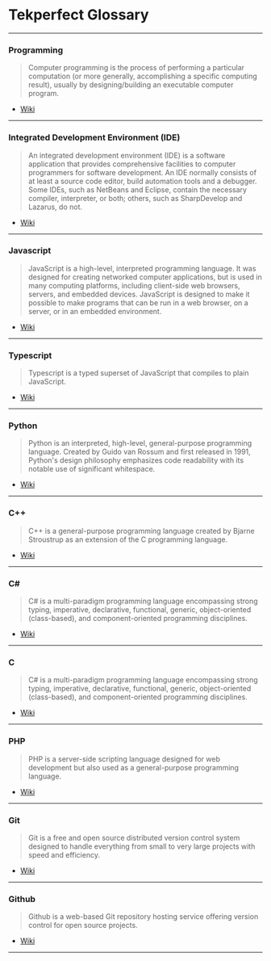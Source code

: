 # Tekperfect Glossary

---

### Programming

> Computer programming is the process of performing a particular computation (or more generally, accomplishing a specific computing result), usually by designing/building an executable computer program.

- [Wiki](https://en.wikipedia.org/wiki/Computer_programming)
---

### Integrated Development Environment (IDE)

> An integrated development environment (IDE) is a software application that provides comprehensive facilities to computer programmers for software development. An IDE normally consists of at least a source code editor, build automation tools and a debugger. Some IDEs, such as NetBeans and Eclipse, contain the necessary compiler, interpreter, or both; others, such as SharpDevelop and Lazarus, do not.

- [Wiki](https://en.wikipedia.org/wiki/Integrated_development_environment)

---

### Javascript

> JavaScript is a high-level, interpreted programming language. It was designed for creating networked computer applications, but is used in many computing platforms, including client-side web browsers, servers, and embedded devices. JavaScript is designed to make it possible to make programs that can be run in a web browser, on a server, or in an embedded environment.

- [Wiki](https://en.wikipedia.org/wiki/Computer_programming)

---

### Typescript

> Typescript is a typed superset of JavaScript that compiles to plain JavaScript.

- [Wiki](https://en.wikipedia.org/wiki/Computer_programming)

---

### Python

> Python is an interpreted, high-level, general-purpose programming language. Created by Guido van Rossum and first released in 1991, Python's design philosophy emphasizes code readability with its notable use of significant whitespace.

- [Wiki](https://en.wikipedia.org/wiki/Computer_programming)

---

### C++

> C++ is a general-purpose programming language created by Bjarne Stroustrup as an extension of the C programming language.

- [Wiki](https://en.wikipedia.org/wiki/Computer_programming)

---

### C#

> C# is a multi-paradigm programming language encompassing strong typing, imperative, declarative, functional, generic, object-oriented (class-based), and component-oriented programming disciplines.

- [Wiki](https://en.wikipedia.org/wiki/Computer_programming)

---

### C

> C# is a multi-paradigm programming language encompassing strong typing, imperative, declarative, functional, generic, object-oriented (class-based), and component-oriented programming disciplines.

- [Wiki](https://en.wikipedia.org/wiki/Computer_programming)

---

### PHP

> PHP is a server-side scripting language designed for web development but also used as a general-purpose programming language.

- [Wiki](https://en.wikipedia.org/wiki/Computer_programming)

---

### Git

> Git is a free and open source distributed version control system designed to handle everything from small to very large projects with speed and efficiency.

- [Wiki](https://en.wikipedia.org/wiki/Computer_programming)

---

### Github

> Github is a web-based Git repository hosting service offering version control for open source projects.

- [Wiki](https://en.wikipedia.org/wiki/Computer_programming)

---
